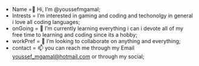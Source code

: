 - Name =👋 Hi, I’m @youssefmgamal;
- Intrests = I’m interested in gaming and coding and techonolgy in general i love all coding languages; 
- onGoing = 🌱 I’m currently learning everything i can i devote all of my free time to learning and coding since its a hobby;
- workPref = 💞️ I’m looking to collaborate on anything and everything;
- contact = 📫 you can reach me through my Email youssef_mgamal@hotmail.com or through my social;

<!---
youssefmgamal/youssefmgamal is a ✨ special ✨ repository because its `README.md` (this file) appears on your GitHub profile.
You can click the Preview link to take a look at your changes.
--->
